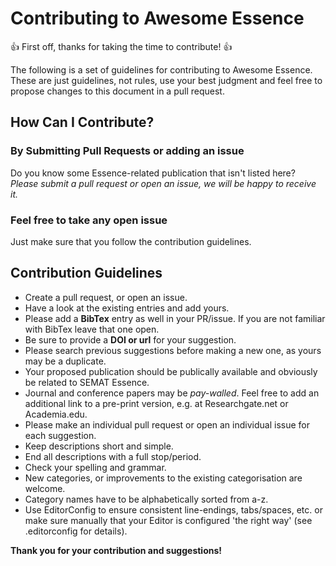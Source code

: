 # Contributing to Awesome Essence
:+1: First off, thanks for taking the time to contribute! :+1:

The following is a set of guidelines for contributing to Awesome Essence. These are just guidelines, not rules, use your best judgment and feel free to propose changes to this document in a pull request.

## How Can I Contribute?

### By Submitting Pull Requests or adding an issue

Do you know some Essence-related publication that isn't listed here? *Please submit a pull request or open an issue, we will be happy to receive it.*

### Feel free to take any open issue
Just make sure that you follow the contribution guidelines.

## Contribution Guidelines
- Create a pull request, or open an issue.
- Have a look at the existing entries and add yours.
- Please add a **BibTex** entry as well in your PR/issue. If you are not familiar with BibTex leave that one open.
- Be sure to provide a **DOI or url** for your suggestion.
- Please search previous suggestions before making a new one, as yours may be a duplicate.
- Your proposed publication should be publically available and obviously be related to SEMAT Essence.
- Journal and conference papers may be *pay-walled*. Feel free to add an additional link to a pre-print version, e.g. at Researchgate.net or Academia.edu.
- Please make an individual pull request or open an individual issue for each suggestion.
- Keep descriptions short and simple.
- End all descriptions with a full stop/period.
- Check your spelling and grammar.
- New categories, or improvements to the existing categorisation are welcome.
- Category names have to be alphabetically sorted from a-z.
- Use EditorConfig to ensure consistent line-endings, tabs/spaces, etc. or make sure manually that your Editor is configured 'the right way' (see .editorconfig for details).

**Thank you for your contribution and suggestions!**